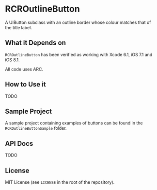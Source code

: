 RCROutlineButton
================

A UIButton subclass with an outline border whose colour matches that of the title label.

## What it Depends on

`RCROutlineButton` has been verified as working with Xcode 6.1, iOS 7.1 and iOS 8.1.

All code uses ARC.

## How to Use it

TODO

## Sample Project

A sample project containing examples of buttons can be found in the `RCROutlineButtonSample` folder.

## API Docs

TODO

## License

MIT License (see `LICENSE` in the root of the repository).
